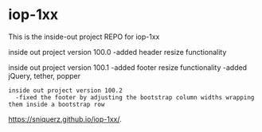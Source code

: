 # iop-1xx
This is the inside-out project REPO for iop-1xx

inside out project version 100.0
  -added header resize functionality

  inside out project version 100.1
    -added footer resize functionality
    -added jQuery, tether, popper

    inside out project version 100.2
      -fixed the footer by adjusting the bootstrap column widths wrapping them inside a bootstrap row





https://sniquerz.github.io/iop-1xx/.

